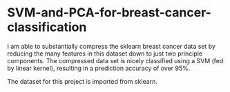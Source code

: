 # SVM-and-PCA-for-breast-cancer-classification
I am able to substantially compress the sklearn breast cancer data set by reducing the many features in this dataset down to just two principle components. The compressed data set is nicely classified using a SVM (fed by linear kernel), resulting in a prediction accuracy of over 95%.   

The dataset for this project is imported from sklearn.
